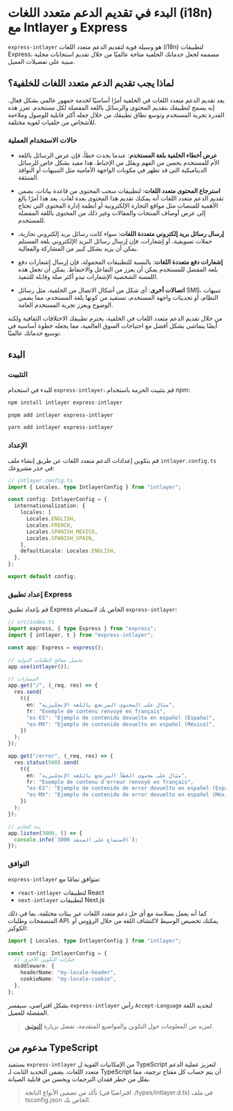 # البدء في تقديم الدعم متعدد اللغات (i18n) مع Intlayer و Express

`express-intlayer` هو وسيلة قوية لتقديم الدعم متعدد اللغات (i18n) لتطبيقات Express، مصممة لجعل خدماتك الخلفية متاحة عالميًا من خلال تقديم استجابات محلية مبنية على تفضيلات العميل.

## لماذا يجب تقديم الدعم متعدد اللغات للخلفية؟

يعد تقديم الدعم متعدد اللغات في الخلفية أمرًا أساسيًا لخدمة جمهور عالمي بشكل فعال. إنه يسمح لتطبيقك بتقديم المحتوى والرسائل باللغة المفضلة لكل مستخدم. تعزز هذه القدرة تجربة المستخدم وتوسع نطاق تطبيقك من خلال جعله أكثر قابلية للوصول وملاءمة للأشخاص من خلفيات لغوية مختلفة.

### حالات الاستخدام العملية

- **عرض أخطاء الخلفية بلغة المستخدم**: عندما يحدث خطأ، فإن عرض الرسائل باللغة الأم للمستخدم يحسن من الفهم ويقلل من الإحباط. هذا مفيد بشكل خاص للرسائل الديناميكية التي قد تظهر في مكونات الواجهة الأمامية مثل التنبيهات أو النوافذ المنبثقة.

- **استرجاع المحتوى متعدد اللغات**: لتطبيقات سحب المحتوى من قاعدة بيانات، يضمن تقديم الدعم متعدد اللغات أنه يمكنك تقديم هذا المحتوى بعدة لغات. يعد هذا أمرًا بالغ الأهمية للمنصات مثل مواقع التجارة الإلكترونية أو أنظمة إدارة المحتوى التي تحتاج إلى عرض أوصاف المنتجات والمقالات وغير ذلك من المحتوى باللغة المفضلة للمستخدم.

- **إرسال رسائل بريد إلكتروني متعددة اللغات**: سواء كانت رسائل بريد إلكتروني تجارية، حملات تسويقية، أو إشعارات، فإن إرسال رسائل البريد الإلكتروني بلغة المستلم يمكن أن يزيد بشكل كبير من المشاركة والفعالية.

- **إشعارات دفع متعددة اللغات**: بالنسبة للتطبيقات المحمولة، فإن إرسال إشعارات دفع بلغة المفضل للمستخدم يمكن أن يعزز من التفاعل والاحتفاظ. يمكن أن تجعل هذه اللمسة الشخصية الإشعارات تبدو أكثر صلة وقابلة للتنفيذ.

- **اتصالات أخرى**: أي شكل من أشكال الاتصال من الخلفية، مثل رسائل SMS، تنبيهات النظام، أو تحديثات واجهة المستخدم، تستفيد من كونها بلغة المستخدم، مما يضمن الوضوح ويعزز تجربة المستخدم العامة.

من خلال تقديم الدعم متعدد اللغات في الخلفية، يحترم تطبيقك الاختلافات الثقافية ولكنه أيضًا يتماشى بشكل أفضل مع احتياجات السوق العالمية، مما يجعله خطوة أساسية في توسيع خدماتك عالميًا.

## البدء

### التثبيت

للبدء في استخدام `express-intlayer`، قم بتثبيت الحزمة باستخدام npm:

```bash
npm install intlayer express-intlayer
```

```bash
pnpm add intlayer express-intlayer
```

```bash
yarn add intlayer express-intlayer
```

### الإعداد

قم بتكوين إعدادات الدعم متعدد اللغات عن طريق إنشاء ملف `intlayer.config.ts` في جذر مشروعك:

```typescript
// intlayer.config.ts
import { Locales, type IntlayerConfig } from "intlayer";

const config: IntlayerConfig = {
  internationalization: {
    locales: [
      Locales.ENGLISH,
      Locales.FRENCH,
      Locales.SPANISH_MEXICO,
      Locales.SPANISH_SPAIN,
    ],
    defaultLocale: Locales.ENGLISH,
  },
};

export default config;
```

### إعداد تطبيق Express

قم بإعداد تطبيق Express الخاص بك لاستخدام `express-intlayer`:

```typescript
// src/index.ts
import express, { type Express } from "express";
import { intlayer, t } from "express-intlayer";

const app: Express = express();

// تحميل معالج الطلبات الدولية
app.use(intlayer());

// المسارات
app.get("/", (_req, res) => {
  res.send(
    t({
      en: "مثال على المحتوى المرتجع باللغة الإنجليزية",
      fr: "Exemple de contenu renvoyé en français",
      "es-ES": "Ejemplo de contenido devuelto en español (España)",
      "es-MX": "Ejemplo de contenido devuelto en español (México)",
    })
  );
});

app.get("/error", (_req, res) => {
  res.status(500).send(
    t({
      en: "مثال على محتوى الخطأ المرتجع باللغة الإنجليزية",
      fr: "Exemple de contenu d'erreur renvoyé en français",
      "es-ES": "Ejemplo de contenido de error devuelto en español (España)",
      "es-MX": "Ejemplo de contenido de error devuelto en español (México)",
    })
  );
});

// بدء الخادم
app.listen(3000, () => {
  console.info(`الاستماع على المنفذ 3000`);
});
```

### التوافق

`express-intlayer` متوافق تمامًا مع:

- `react-intlayer` لتطبيقات React
- `next-intlayer` لتطبيقات Next.js

كما أنه يعمل بسلاسة مع أي حل دعم متعدد اللغات عبر بيئات مختلفة، بما في ذلك المتصفحات وطلبات API. يمكنك تخصيص الوسيط لاكتشاف اللغة من خلال الرؤوس أو الكوكيز:

```typescript
import { Locales, type IntlayerConfig } from "intlayer";

const config: IntlayerConfig = {
  // خيارات التكوين الأخرى
  middleware: {
    headerName: "my-locale-header",
    cookieName: "my-locale-cookie",
  },
};
```

بشكل افتراضي، سيفسر `express-intlayer` رأس `Accept-Language` لتحديد اللغة المفضلة للعميل.

> لمزيد من المعلومات حول التكوين والمواضيع المتقدمة، تفضل بزيارة [التوثيق](https://github.com/aymericzip/intlayer/blob/main/docs/ar/configuration.md).

## مدعوم من TypeScript

يستفيد `express-intlayer` من الإمكانيات القوية ل TypeScript لتعزيز عملية الدعم متعدد اللغات. يضمن التحديد الثابت لـ TypeScript أن يتم حساب كل مفتاح ترجمة، مما يقلل من خطر فقدان الترجمات ويحسن من قابلية الصيانة.

> تأكد من تضمين الأنواع الناتجة (افتراضيًا في ./types/intlayer.d.ts) في ملف tsconfig.json الخاص بك.
